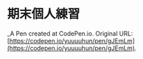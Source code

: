 # 期末個人練習
 _A Pen created at CodePen.io. Original URL: [https://codepen.io/yuuuuhun/pen/gJEmLm](https://codepen.io/yuuuuhun/pen/gJEmLm).

 